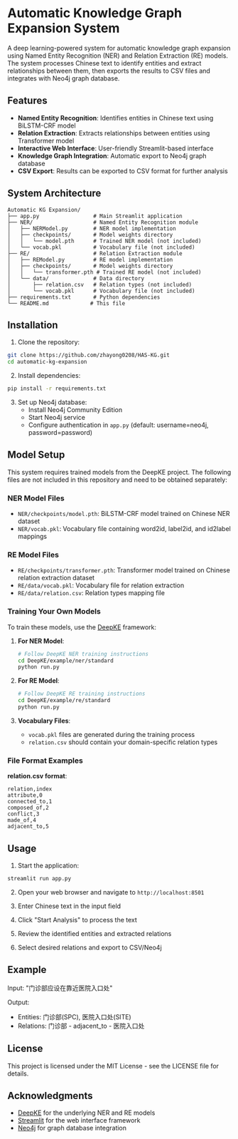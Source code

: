 # Automatic Knowledge Graph Expansion System

A deep learning-powered system for automatic knowledge graph expansion using Named Entity Recognition (NER) and Relation Extraction (RE) models. The system processes Chinese text to identify entities and extract relationships between them, then exports the results to CSV files and integrates with Neo4j graph database.

## Features

- **Named Entity Recognition**: Identifies entities in Chinese text using BiLSTM-CRF model
- **Relation Extraction**: Extracts relationships between entities using Transformer model
- **Interactive Web Interface**: User-friendly Streamlit-based interface
- **Knowledge Graph Integration**: Automatic export to Neo4j graph database
- **CSV Export**: Results can be exported to CSV format for further analysis

## System Architecture

```
Automatic KG Expansion/
├── app.py                 # Main Streamlit application
├── NER/                   # Named Entity Recognition module
│   ├── NERModel.py        # NER model implementation
│   ├── checkpoints/       # Model weights directory
│   │   └── model.pth      # Trained NER model (not included)
│   └── vocab.pkl          # Vocabulary file (not included)
├── RE/                    # Relation Extraction module
│   ├── REModel.py         # RE model implementation
│   ├── checkpoints/       # Model weights directory
│   │   └── transformer.pth # Trained RE model (not included)
│   └── data/              # Data directory
│       ├── relation.csv   # Relation types (not included)
│       └── vocab.pkl      # Vocabulary file (not included)
├── requirements.txt       # Python dependencies
└── README.md             # This file
```

## Installation

1. Clone the repository:
```bash
git clone https://github.com/zhayong0208/HAS-KG.git
cd automatic-kg-expansion
```

2. Install dependencies:
```bash
pip install -r requirements.txt
```

3. Set up Neo4j database:
   - Install Neo4j Community Edition
   - Start Neo4j service
   - Configure authentication in `app.py` (default: username=neo4j, password=password)

## Model Setup

This system requires trained models from the DeepKE project. The following files are not included in this repository and need to be obtained separately:

### NER Model Files
- `NER/checkpoints/model.pth`: BiLSTM-CRF model trained on Chinese NER dataset
- `NER/vocab.pkl`: Vocabulary file containing word2id, label2id, and id2label mappings

### RE Model Files
- `RE/checkpoints/transformer.pth`: Transformer model trained on Chinese relation extraction dataset
- `RE/data/vocab.pkl`: Vocabulary file for relation extraction
- `RE/data/relation.csv`: Relation types mapping file

### Training Your Own Models

To train these models, use the [DeepKE](https://github.com/zjunlp/DeepKE) framework:

1. **For NER Model**:
   ```bash
   # Follow DeepKE NER training instructions
   cd DeepKE/example/ner/standard
   python run.py
   ```

2. **For RE Model**:
   ```bash
   # Follow DeepKE RE training instructions
   cd DeepKE/example/re/standard
   python run.py
   ```

3. **Vocabulary Files**:
   - `vocab.pkl` files are generated during the training process
   - `relation.csv` should contain your domain-specific relation types

### File Format Examples

**relation.csv format**:
```csv
relation,index
attribute,0
connected_to,1
composed_of,2
conflict,3
made_of,4
adjacent_to,5
```

## Usage

1. Start the application:
```bash
streamlit run app.py
```

2. Open your web browser and navigate to `http://localhost:8501`

3. Enter Chinese text in the input field

4. Click "Start Analysis" to process the text

5. Review the identified entities and extracted relations

6. Select desired relations and export to CSV/Neo4j

## Example

Input: "门诊部应设在靠近医院入口处"

Output:
- Entities: 门诊部(SPC), 医院入口处(SITE)
- Relations: 门诊部 - adjacent_to - 医院入口处


## License

This project is licensed under the MIT License - see the LICENSE file for details.

## Acknowledgments

- [DeepKE](https://github.com/zjunlp/DeepKE) for the underlying NER and RE models
- [Streamlit](https://streamlit.io/) for the web interface framework
- [Neo4j](https://neo4j.com/) for graph database integration